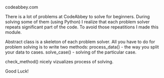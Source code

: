 codeabbey.com

There is a lot of problems at CodeAbbey to solve for beginners. During solving some of them (using Python) I realize that each problem solver repeats significant part of the code. To avoid those repeatitions I made this module.

Abstract class is a skeleton of each problem solver. All you have to do for problem solving is to write two methods:
  process_data() - the way you split your data to cases.
  solve_case() - solving of the particular case.

check_method() nicely vizualizes process of solving.

Good Luck!
